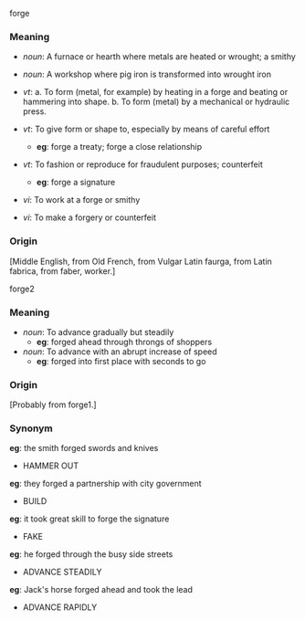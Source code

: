 forge
### Meaning
+ _noun_: A furnace or hearth where metals are heated or wrought; a smithy
+ _noun_: A workshop where pig iron is transformed into wrought iron

+ _vt_: 
   a. To form (metal, for example) by heating in a forge and beating or hammering into shape.
   b. To form (metal) by a mechanical or hydraulic press.
+ _vt_: To give form or shape to, especially by means of careful effort
    + __eg__: forge a treaty; forge a close relationship
+ _vt_: To fashion or reproduce for fraudulent purposes; counterfeit
    + __eg__: forge a signature
+ _vi_: To work at a forge or smithy
+ _vi_: To make a forgery or counterfeit

### Origin

[Middle English, from Old French, from Vulgar Latin faurga, from Latin fabrica, from faber, worker.]

forge2
### Meaning
+ _noun_: To advance gradually but steadily
    + __eg__: forged ahead through throngs of shoppers
+ _noun_: To advance with an abrupt increase of speed
    + __eg__: forged into first place with seconds to go

### Origin

[Probably from forge1.]

### Synonym

__eg__: the smith forged swords and knives

+ HAMMER OUT

__eg__: they forged a partnership with city government

+ BUILD

__eg__: it took great skill to forge the signature

+ FAKE

__eg__: he forged through the busy side streets

+ ADVANCE STEADILY

__eg__: Jack's horse forged ahead and took the lead

+ ADVANCE RAPIDLY


